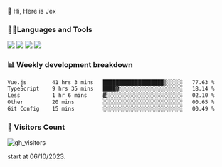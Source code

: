  👋 Hi, Here is Jex

 

### 🧑‍💻Languages and Tools

<code><a href="https://react.dev"><img src="https://api.iconify.design/logos:react.svg" /></a></code>
<code><a href="https://github.com/vuejs/core"><img src="https://api.iconify.design/logos:vue.svg" /></a></code> 
<code><a href="https://github.com/microsoft/TypeScript"><img src="https://api.iconify.design/logos:typescript-icon.svg" /></a></code>
<code><a href="https://threejs.org/"><img src="https://api.iconify.design/logos:threejs.svg" /></a></code>

### 📊 Weekly development breakdown

<!--START_SECTION:waka-->

```txt
Vue.js        41 hrs 3 mins   ███████████████████▒░░░░░   77.63 %
TypeScript    9 hrs 35 mins   ████▓░░░░░░░░░░░░░░░░░░░░   18.14 %
Less          1 hr 6 mins     ▓░░░░░░░░░░░░░░░░░░░░░░░░   02.10 %
Other         20 mins         ░░░░░░░░░░░░░░░░░░░░░░░░░   00.65 %
Git Config    15 mins         ░░░░░░░░░░░░░░░░░░░░░░░░░   00.49 %
```

<!--END_SECTION:waka-->


### 👀 Visitors Count

![gh_visitors](https://profile-counter.glitch.me/jexlau/count.svg)

start at 06/10/2023.
